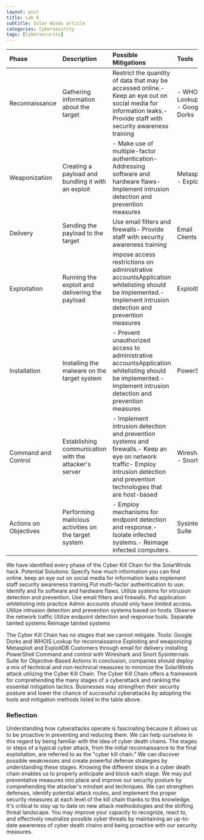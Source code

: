 ```yaml
---
layout: post
title: Lab 6
subtitle: Solar Winds article
categories: Cybersecurity
tags: [Cybersecurity]
---
```



|Phase	|Description|	Possible Mitigations|Tools|
|:-----------|:-----------|:-----------|:-----------
|Reconnaissance|Gathering information about the target|Restrict the quantity of data that may be accessed online.- Keep an eye out on social media for information leaks.- Provide staff with security awareness training|- WHOIS Lookup<br>- Google Dorks|
|Weaponization|Creating a payload and bundling it with an exploit|- Make use of multiple-factor authentication- Addressing software and hardware flaws- Implement intrusion detection and prevention measures|Metasploit<br>- ExploitDB|
|Delivery|Sending the payload to the target|Use email filters and firewalls- Provide staff with security awareness training|Email Clients|
|Exploitation|Running the exploit and delivering the payload|impose access restrictions on administrative accountsApplication whitelisting should be implemented.- Implement intrusion detection and prevention measures|ExploitDB|
|Installation|Installing the malware on the target system|- Prevent unauthorized access to administrative accountsApplication whitelisting should be implemented.- Implement intrusion detection and prevention measures| PowerShell|
|Command and Control|Establishing communication with the attacker's server|- Implement intrusion detection and prevention systems and firewalls.- Keep an eye on network traffic- Employ intrusion detection and prevention technologies that are host-based| Wireshark<br>- Snort|
|Actions on Objectives|Performing malicious activities on the target system|- Employ mechanisms for endpoint detection and response.- Isolate infected systems.- Reimage infected computers.|Sysinternals Suite|


We have identified every phase of the Cyber Kill Chain for the SolarWinds hack.
Potential Solutions:
Specify how much information you can find online.
keep an eye out on social media for information leaks
implement staff security awareness training
Put multi-factor authentication to use.
Identify and fix software and hardware flaws.
Utilize systems for intrusion detection and prevention.
Use email filters and firewalls.
Put application whitelisting into practice
Admin accounts should only have limited access.
Utilize intrusion detection and prevention systems based on hosts.
Observe the network traffic
Utilize endpoint detection and response tools.
Separate tainted systems
Reimage tainted systems

The Cyber Kill Chain has no stages that we cannot mitigate.
Tools:
Google Dorks and WHOIS Lookup for reconnaissance
Exploiting and weaponizing Metasploit and ExploitDB
Customers through email for delivery
installing PowerShell
Command and control with Wireshark and Snort
Sysinternals Suite for Objective-Based Actions
In conclusion, companies should deploy a mix of technical and non-technical measures to minimize the SolarWinds attack utilizing the Cyber Kill Chain. The Cyber Kill Chain offers a framework for comprehending the many stages of a cyberattack and ranking the essential mitigation tactics. Businesses may strengthen their security posture and lower the chance of successful cyberattacks by adopting the tools and mitigation methods listed in the table above.


### Reflection

Understanding how cyberattacks operate is fascinating because it allows us to be proactive in preventing and reducing them. We can help ourselves in this regard by being familiar with the idea of cyber death chains. The stages or steps of a typical cyber attack, from the initial reconnaissance to the final exploitation, are referred to as the "cyber kill chain." We can discover possible weaknesses and create powerful defense strategies by understanding these stages.
Knowing the different steps in a cyber death chain enables us to properly anticipate and block each stage. We may put preventative measures into place and improve our security posture by comprehending the attacker's mindset and techniques. We can strengthen defenses, identify potential attack routes, and implement the proper security measures at each level of the kill chain thanks to this knowledge.
It's critical to stay up to date on new attack methodologies and the shifting threat landscape. You may improve your capacity to recognize, react to, and effectively neutralize possible cyber threats by maintaining an up-to-date awareness of cyber death chains and being proactive with our security measures.
